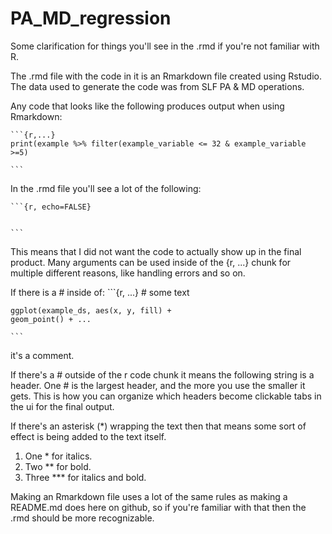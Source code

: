 # PA_MD_regression
Some clarification for things you'll see in the .rmd if you're not familiar with R.

The .rmd file with the code in it is an Rmarkdown file created using Rstudio.
The data used to generate the code was from SLF PA & MD operations.

Any code that looks like the following produces output when using Rmarkdown:

    ```{r,...}
    print(example %>% filter(example_variable <= 32 & example_variable >=5)

    ```

In the .rmd file you'll see a lot of the following:




    ```{r, echo=FALSE}
    
    
    ```
This means that I did not want the code to actually show up in the final product.
Many arguments can be used inside of the {r, ...} chunk for multiple different reasons, like handling errors and so on.

If there is a # inside of:
    ```{r, ...}
     # some text

    ggplot(example_ds, aes(x, y, fill) +
    geom_point() + ...

    ```
it's a comment.

If there's a # outside of the r code chunk it means the following string is a header.
One # is the largest header, and the more you use the smaller it gets. This is how you can organize which headers become clickable 
tabs in the ui for the final output.

If there's an asterisk (*) wrapping the text then that means some sort of effect is being added to the text itself.

1. One * for italics.
2. Two ** for bold.
3. Three *** for italics and bold.

Making an Rmarkdown file uses a lot of the same rules as making a README.md does here on github, so if you're familiar with 
that then the .rmd should be more recognizable.

